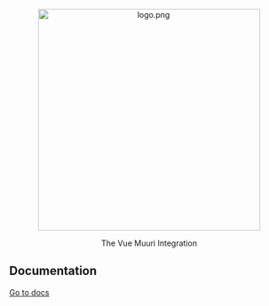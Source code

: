 <p align="center">
<img height="400px" style="max-width:100%" src="https://github.com/dannyYassine/vuuri/blob/master/.docs/.vuepress/public/vuuri_logo.png?raw=true" alt="logo.png">
</p>

<p align="center">
The Vue Muuri Integration
</p>

## Documentation

[Go to docs](https://dannyyassine.github.io/vuuri/guide/install.html)
